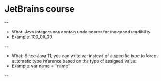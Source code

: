 # JetBrains course

--
 
* What: Java integers can contain underscores for increased readibility 
* Example: 100_00_00


--
 
* What: Since Java 11, you can write var instead of a specific type to force automatic type inference based on the type of assigned value:
* Example: var name = "name"

--




